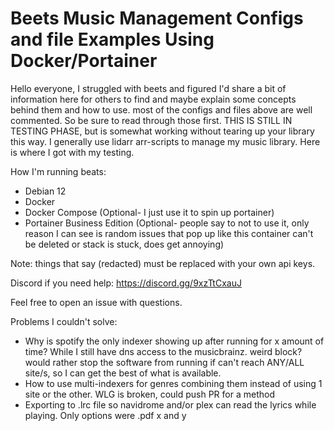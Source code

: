 # Beets Music Management Configs and file Examples Using Docker/Portainer

Hello everyone, I struggled with beets and figured I'd share a bit of information here for others to find and maybe explain some concepts behind them and how to use.
most of the configs and files above are well commented. So be sure to read through those first. THIS IS STILL IN TESTING PHASE, but is somewhat working without tearing up your library this way.
I generally use lidarr arr-scripts to manage my music library. Here is where I got with my testing.

How I'm running beats:
- Debian 12
- Docker
- Docker Compose (Optional- I just use it to spin up portainer)
- Portainer Business Edition (Optional- people say to not to use it, only reason I can see is random issues that pop up like this container can't be deleted or stack is stuck, does get annoying)

Note: things that say (redacted) must be replaced with your own api keys.

Discord if you need help: https://discord.gg/9xzTtCxauJ

Feel free to open an issue with questions.

Problems I couldn't solve:
- Why is spotify the only indexer showing up after running for x amount of time? While I still have dns access to the musicbrainz. weird block? would rather stop the software from running if can't reach ANY/ALL site/s, so I can get the best of what is available. 
- How to use multi-indexers for genres combining them instead of using 1 site or the other. WLG is broken, could push PR for a method
- Exporting to .lrc file so navidrome and/or plex can read the lyrics while playing. Only options were .pdf x and y
